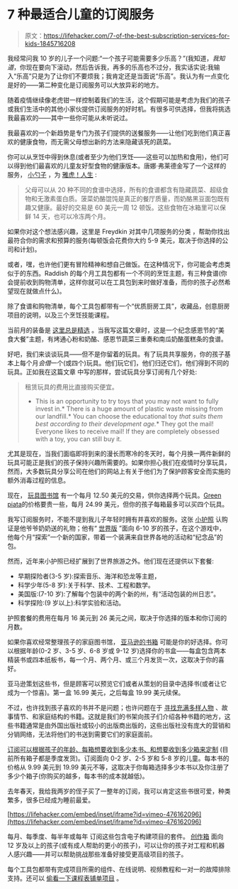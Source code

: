 # 7 种最适合儿童的订阅服务

> 原文：<https://lifehacker.com/7-of-the-best-subscription-services-for-kids-1845716208>

我经常问我 10 岁的儿子一个问题:“一个孩子可能需要多少乐高？”(我知道，*我知道*，你现在要向下滚动，然后告诉我，再多的乐高也不过分，我实话实说:我输入“乐高”只是为了让你们不要烦我；我肯定还是当面说“乐高”。我认为有一点变化是好的——第二种变化是订阅服务可以大放异彩的地方。

随着疫情继续像老虎钳一样控制着我们的生活，这个假期可能是考虑为我们的孩子或我们生活中的其他小家伙提供订阅服务的好时机。有很多可供选择，但我将挑选我最喜欢的——其中一些你可能从未听说过。

我最喜欢的一个新趋势是专门为孩子们提供的送餐服务——让他们吃到他们真正喜欢的健康食物，而无需父母想出新的方法来隐藏该死的蔬菜。

你可以从烹饪中得到休息(或者至少为他们烹饪——这些可以加热和食用)，他们可以得到他们最喜欢的儿童友好型食物的健康版本。唐娜·弗莱德金写了一个这样的服务， [小勺子](https://www.littlespoon.com/products/plates) ，为 [雅虎！人生](https://www.yahoo.com/lifestyle/kids-meal-delivery-services-dinner-233441705.html) :

> 父母可以从 20 种不同的食谱中选择，所有的食谱都含有隐藏蔬菜、超级食物和无激素蛋白质。菠菜奶酪馄饨是真正的餐厅质量，而奶酪黑豆面包既有趣又健康。最好的交易是 60 美元一周 12 顿饭。这些食物在冰箱里可以保鲜 14 天，也可以冷冻两个月。

如果你对这个想法感兴趣，这里是 Freydkin 对其中几项服务的分类 ，帮助你找出最符合你的需求和预算的服务(每顿饭会花费你大约 5-9 美元，取决于你选择的公司和计划)。

或者，嘿，也许他们更有冒险精神和想自己做饭。在这种情况下，你可能会考虑类似于的东西。Raddish 的每个月工具包都有一个不同的烹饪主题，有三种食谱(你会提前收到购物清单，这样你就可以在工具包到来时做好准备，而你的孩子必然希望现在就做点什么)。

除了食谱和购物清单，每个工具包都带有一个“优质厨房工具”，收藏品，创意厨房项目的说明，以及三个烹饪技能课程。

当前月的装备是 [这里总是精选](https://www.raddishkids.com/pages/monthly-kit) 。当我写这篇文章时，这是一个纪念感恩节的“美食大餐”主题，有烤通心粉和奶酪、感恩节蔬菜三重奏和南瓜奶酪蛋糕条的食谱。

好吧，我们来谈谈玩具——但不是你留着的玩具。有了玩具共享服务，你的孩子基本上每个月*会借*一个(或四个)玩具。他们玩它们，他们归还它们，他们得到不同的玩具。正如我在这篇文章 中写的那样，尝试玩具分享订阅有几个好处:

> 租赁玩具的费用比直接购买便宜。
> *   This is an opportunity to try toys that you may not want to fully invest in.*   There is a huge amount of plastic waste missing from our landfill.*   You can choose the educational toy *that suits them best according to their development age.**   They got the mail! Everyone likes to receive mail! If they are completely obsessed with a toy, you can still buy it.

尤其是现在，当我们面临即将到来的漫长而寒冷的冬天时，每个月换一两件新鲜的玩具可能正是我们的孩子保持兴趣所需要的。如果你担心我们在疫情时分享玩具，然而，大多数玩具分享公司在他们的网站上有关于他们为了保护顾客安全而实施的额外消毒过程的信息。

现在， [玩具图书馆](https://www.toylibrary.co/) 有一个每月 12.50 美元的交易，供你选择两个玩具。[Green piata](https://greenpinatatoys.com/)的价格要贵一些，每月 24.99 美元，但你的孩子每箱最多可以买四个玩具。

我写订阅服务时，不能不提到我儿子年轻时拥有并喜欢的服务。这张 [小护照](https://www.littlepassports.com/) 认购证是他爷爷奶奶送的礼物；他有“ [世界版](https://www.littlepassports.com/subscription/world-edition/) ”面向 6-10 岁的孩子，在这个游戏中，他每个月“探索”一个新的国家，带着一个装满来自世界各地的活动和“纪念品”的包。

然而，近年来小护照已经扩展到了世界旅游之外。他们现在还提供以下套餐:

*   早期探险者(3-5 岁):探索音乐、海洋和恐龙等主题，
*   科学少年(5-8 岁):关于科学、技术、工程和数学。
*   美国版:(7-10 岁):了解每个包装中的两个新的州，有“活动包装的州日志”。
*   科学探险:(9 岁以上):科学实验和活动。

护照套餐的费用在每月 16 美元到 26 美元之间，取决于你选择的版本和你订阅的月数。

如果你喜欢经常整理孩子的家庭图书馆， [亚马逊的书箱](https://www.amazon.com/dp/B072J4QS9F?asc_campaign=InlineText&asc_refurl=https://lifehacker.com/7-of-the-best-subscription-services-for-kids-1845716208&asc_source=&tag=kinjalifehackerlink-20) 可能是你的好选择。你可以根据年龄(0-2 岁、3-5 岁、6-8 岁或 9-12 岁)选择你的书盒——每盒包含两本精装书或四本纸板书，每一个月、两个月、或三个月发货一次，这取决于你的喜好。

亚马逊策划这些书，但是顾客可以预览它们或者从策划的目录中选择书(或者让它成为一个惊喜)。第一盒 16.99 美元，之后每盒 19.99 美元续保。

不过，也许找到孩子喜欢的书并不是问题；也许问题在于 [寻找充满多样人物](https://offspring.lifehacker.com/introduce-your-kids-to-diverse-books-with-this-service-1840773083) 、故事情节、和家庭结构的书籍。这就是我们的书架向孩子们介绍各种书籍的地方，这些书籍通常是由外国出版社或较小的出版商出版的，这些出版社没有庞大的营销和分销网络，无法将他们的书送到需要它们的家庭面前。

[订阅可以根据孩子的年龄、每箱想要收到多少本书、和想要收到多少箱来定制](https://www.ourshelves.com/subscribe) (目前所有箱子都是季度发货)。订阅面向 0-2 岁、2-5 岁和 5-8 岁的儿童。每本书的价格从 9.99 美元到 19.99 美元不等，这取决于你每箱选择多少本书以及你注册了多少个箱子(你购买的越多，每本书的成本就越低)。

去年春天，我给我两岁的侄子买了一整年的订阅，我可以肯定这些书很可爱，种类繁多，很多已经成为睡前最爱。

 [https://lifehacker.com/embed/inset/iframe?id=vimeo-476162096](https://lifehacker.com/embed/inset/iframe?id=vimeo-476162096) 

每月、每季度、每半年或每年 订阅这些包含电子构建项目的套件。 [创作箱](https://www.creationcrate.com/) 面向 12 岁及以上的孩子(或有成人帮助的更小的孩子)，可以让你的孩子对工程和机器人感兴趣——并可以帮助挑战那些准备好接受更高级项目的孩子。

每个工具包都带有完成项目所需的组件、在线说明、视频教程和一对一的故障排除支持。还可以 [偷看一下课程表](https://www.creationcrate.com/curriculum)[铺单项目](https://www.creationcrate.com/single-projects) 。